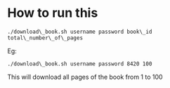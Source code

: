 # How to run this

`./download\_book.sh username password book\_id total\_number\_of\_pages`

Eg: 

`./download\_book.sh username password 8420 100`

This will download all pages of the book from 1 to 100

